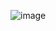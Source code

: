 ![image](https://github.com/jeungdong/CodingTest/assets/93365714/862e6be2-e836-4bca-9284-8e39da98ff92)

